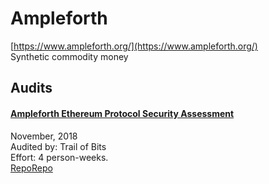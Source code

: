 
# Ampleforth
  
[https://www.ampleforth.org/](https://www.ampleforth.org/)<br>
Synthetic commodity money


## Audits



#### [Ampleforth Ethereum Protocol Security Assessment](https://github.com/trailofbits/publications/blob/master/reviews/ampleforth.pdf)

November, 2018<br>
Audited by: Trail of Bits<br>Effort: 4 person-weeks.<br>
[Repo](https://github.com/ampleforth/market-oracle)[Repo](https://github.com/ampleforth/uFragments)
      

  



